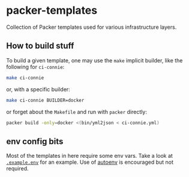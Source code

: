 # packer-templates

Collection of Packer templates used for various infrastructure layers.

## How to build stuff

To build a given template, one may use the `make` implicit builder, like the
following for `ci-connie`:

``` bash
make ci-connie
```

or, with a specific builder:

``` bash
make ci-connie BUILDER=docker
```

or forget about the `Makefile` and run with `packer` directly:

``` bash
packer build -only=docker <(bin/yml2json < ci-connie.yml)
```

## env config bits

Most of the templates in here require some env vars.  Take a look at
[`.example.env`](./.example.env) for an example.  Use of
[autoenv](https://github.com/kennethreitz/autoenv) is encouraged but not
required.
